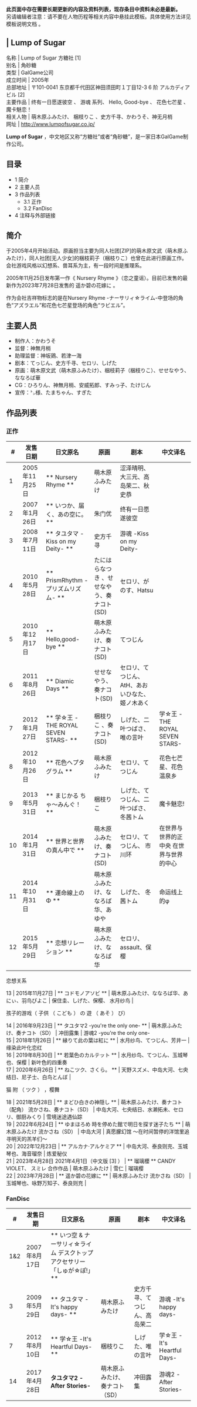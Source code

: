 **此页面中存在需要长期更新的内容及资料列表，现存条目中资料未必是最新。**  
另请编辑者注意：请不要在人物历程等相关内容中悬挂此模板。具体使用方法详见  模板说明文档  。

|  Lump of Sugar  
---  
名称  |  Lump of Sugar  方糖社  [1]   
别名  |  角砂糖   
类型  |  GalGame公司   
成立时间  |  2005年   
总部地址  |  〒101-0041 东京都千代田区神田须田町１丁目12-3 6 阶 アルカディアビル  [2]   
主要作品  |  终有一日愿遂彼空  、  游魂  系列、  Hello, Good-bye  、  花色七芒星  、  魔卡魅恋！   
相关人物  |  萌木原ふみたけ、  梱枝りこ  、史方千寻、かわうそ、神无月梢   
网址  |  http://www.lumpofsugar.co.jp/   
  
**Lump of Sugar** ，中文地区又称“方糖社”或者“角砂糖”，是一家日本GalGame制作公司。

##  目录

  * 1  简介 
  * 2  主要人员 
  * 3  作品列表 
    * 3.1  正作 
    * 3.2  FanDisc 
  * 4  注释与外部链接 

##  简介

于2005年4月开始活动。原画担当主要为同人社团[ZIP]的萌木原文武（萌木原ふみたけ），同人社团[无人少女]的梱枝莉子（梱枝りこ）也曾在此进行原画工作。会社游戏风格以幻想系、兽耳系为主，有一段时间是推理系。

2005年11月25日发布第一作《  Nursery Rhyme  》（恋之童谣）。目前已发售的最新作为2023年7月28日发售的  遥か碧の花嫁に  。

作为会社吉祥物标志的是在Nursery Rhyme -ナーサリィ☆ライム-中登场的角色“アズラエル”和花色七芒星登场的角色“ラビエル”。

##  主要人员

  * 制作人：かわうそ 
  * 监督：神無月梢 
  * 助理监督：神坂鶏、若津一海 
  * 剧本：てっじん、史方千寻、セロリ、しげた 
  * 原画：萌木原文武（萌木原ふみたけ）、梱枝莉子（梱枝りこ）、せせなやう、ななろば華 
  * CG：ひろりん、神無月梢、安威拓郎、すみっ子、たけじん 
  * 宣传：㌧様、たまちゃん、すぎた 

##  作品列表

###  正作

|  #  |  发售日期  |  日文原名  |  原画  |  剧本  |  中文译名   
---|---|---|---|---|---  
1  |  2005年11月25日  |  ** Nursery Rhyme  ** |  萌木原ふみたけ  |  涩泽晴明、大三元、高岛荣二、秋史恭  |   
2  |  2007年1月26日  |  ** いつか、届く、あの空に。  ** |  朱门优  |  终有一日愿遂彼空   
3  |  2008年7月11日  |  ** タユタマ -Kiss on my Deity-  ** |  史方千寻  |  游魂 -Kiss on my Deity-   
4  |  2010年5月28日  |  ** PrismRhythm -プリズムリズム-  ** |  たにはらなつき  、せせなやう、奏ナコト(SD)  |  セロリ、がのす、Hatsu  |   
5  |  2010年12月17日  |  ** Hello,good-bye  ** |  萌木原ふみたけ、奏ナコト(SD)  |  てつじん  |   
6  |  2011年8月26日  |  ** Diamic Days  ** |  せせなやう、奏ナコト(SD)  |  セロリ、てつじん、AtH、あおいひなた、姬ノ木あく  |   
7  |  2012年1月27日  |  ** 学☆王 -THE ROYAL SEVEN STARS-  ** |  梱枝りこ  、奏ナコト(SD)  |  しげた、二叶つばさ、唯の言叶  |  学☆王 -THE ROYAL SEVEN STARS-   
8  |  2012年10月26日  |  ** 花色ヘプタグラム  ** |  萌木原ふみたけ  |  セロリ、てつじん  |  花色七芒星、花色温泉乡   
9  |  2013年5月31日  |  ** まじかる ちゃ～みんぐ！  ** |  梱枝りこ  |  しげた、てつじん、二叶つばさ、冬茜トム  |  魔卡魅恋!   
10  |  2014年1月31日  |  ** 世界と世界の真ん中で  ** |  萌木原ふみたけ、奏ナコト(SD)  |  セロリ、てつじん、  市川环  |  在世界与世界的正中央  在世界与世界的中心   
11  |  2014年10月31日  |  ** 運命線上のΦ  ** |  萌木原ふみたけ、ななろば华、あゆや  |  しげた、  冬茜トム  |  命运线上的φ   
12  |  2015年5月29日  |  ** 恋想リレーション  ** |  萌木原ふみたけ、ななろば华  |  セロリ、assault、保樱  | 

恋想关系  
  
13  |  2015年11月27日  |  ** コドモノアソビ  ** |  萌木原ふみたけ、ななろば华、あにぃ、羽鸟ぴよこ  |  保住圭、しげた、保樱、  水月纱鸟  | 

孩子的游戏（  子供  （  こども  ）  の  遊  （  あそ  ）  び）  
  
14  |  2016年9月23日  |  ** タユタマ2 -you're the only one-  ** |  萌木原ふみたけ、奏ナコト（SD）  |  冲田露集  |  游魂2 -you're the only one-   
15  |  2018年1月26日  |  ** 縁りて此の葉は紅に  ** |  水月纱鸟、てつじん、芳井一  |  缘染此叶化恋红   
16  |  2019年8月30日  |  ** 若葉色のカルテット  ** |  水月纱鸟、てつじん、玉城琴也、保樱  |  新叶色的四重奏   
17  |  2020年6月26日  |  ** ねこツク、さくら。  ** |  天野スズメ、中岛大河、七央结日、尼子士、白鸟とんぼ  | 

猫  附  （  ツク  ）  ，樱舞  
  
18  |  2021年5月28日  |  ** まどひ白きの神隠し  ** |  萌木原ふみたけ、奏ナコト（配角）  流かさね、奏ナコト（SD）  |  中岛大河、七央结日、水濑拓未、セロリ、御厨みくり  |  雪境迷途遇仙踪   
19  |  2022年6月24日  |  ** ゆまほろめ  時を停めた館で明日を探す迷子たち  ** |  萌木原ふみたけ  流かさね（SD）  |  中岛大河  |  真愿朦幻馆  ～在时间暂停的洋馆里追寻明天的羔羊们～   
20  |  2022年12月23日  |  ** アルカナ·アルケミア  ** |  中岛大河、泰良则充、玉城琴也、海音瑠奈  |  炼爱秘仪   
21  |  2023年4月28日  2021年4月1日（中文版  [3]  ）  |  ** 瑠璃櫻  ** CANDY VIOLET、  スミレ  合作作品  |  萌木原ふみたけ  |  雪仁  |  瑠璃樱   
22  |  2023年7月28日  |  ** 遥か碧の花嫁に  ** |  萌木原ふみたけ  流かさね（SD）  |  玉城琴也、咏野万知子、泰良则充  |   
  
###  FanDisc

|  #  |  发售日期  |  日文原名  |  原画  |  剧本  |  中文译名   
---|---|---|---|---|---  
1&2  |  2007年8月17日  |  ** いつ空  & ナーサリィ☆ライム  デスクトップアクセサリー「しゅが☆ぽ!」  ** |  |  |   
3  |  2009年5月29日  |  ** タユタマ -It's happy days-  ** |  萌木原ふみたけ  |  史方千寻、てつじん、高岛荣二  |  游魂 -It's happy days-   
7  |  2012年8月10日  |  ** 学☆王 -It's Heartful Days-  ** |  梱枝りこ  |  しげた、唯の言叶  |  学☆王 -It's Heartful Days-   
14  |  2017年4月28日  |  **タユタマ2 -After Stories-** |  萌木原ふみたけ、奏ナコト（SD）  |  冲田露集  |  游魂2 -After Stories-   
  